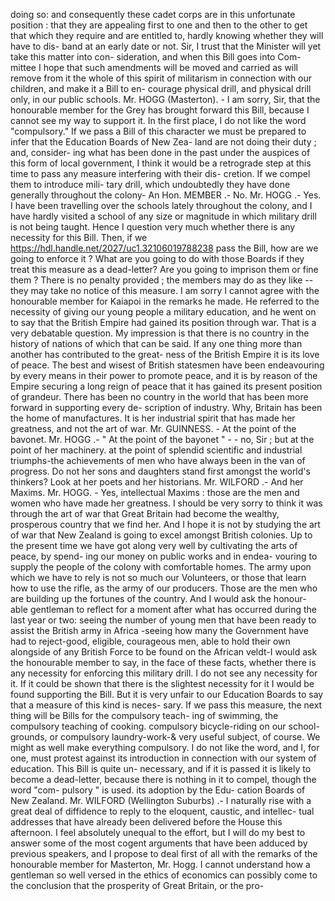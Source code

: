 doing so: and consequently these cadet corps are in this unfortunate position : that they are appealing first to one and then to the other to get that which they require and are entitled to, hardly knowing whether they will have to dis- band at an early date or not. Sir, I trust that the Minister will yet take this matter into con- sideration, and when this Bill goes into Com- mittee I hope that such amendments will be moved and carried as will remove from it the whole of this spirit of militarism in connection with our children, and make it a Bill to en- courage physical drill, and physical drill only, in our public schools. Mr. HOGG (Masterton). - I am sorry, Sir, that the honourable member for the Grey has brought forward this Bill, because I cannot see my way to support it. In the first place, I do not like the word "compulsory." If we pass a Bill of this character we must be prepared to infer that the Education Boards of New Zea- land are not doing their duty ; and, consider- ing what has been done in the past under the auspices of this form of local government, I think it would be a retrograde step at this time to pass any measure interfering with their dis- cretion. If we compel them to introduce mili- tary drill, which undoubtedly they have done generally throughout the colony- An Hon. MEMBER .- No. Mr. HOGG .- Yes. I have been travelling over the schools lately throughout the colony, and I have hardly visited a school of any size or magnitude in which military drill is not being taught. Hence I question very much whether there is any necessity for this Bill. Then, if we https://hdl.handle.net/2027/uc1.32106019788238 pass the Bill, how are we going to enforce it ? What are you going to do with those Boards if they treat this measure as a dead-letter? Are you going to imprison them or fine them ? There is no penalty provided ; the members may do as they like -- they may take no notice of this measure. I am sorry I cannot agree with the honourable member for Kaiapoi in the remarks he made. He referred to the necessity of giving our young people a military education, and he went on to say that the British Empire had gained its position through war. That is a very debatable question. My impression is that there is no country in the history of nations of which that can be said. If any one thing more than another has contributed to the great- ness of the British Empire it is its love of peace. The best and wisest of British statesmen have been endeavouring by every means in their power to promote peace, and it is by reason of the Empire securing a long reign of peace that it has gained its present position of grandeur. There has been no country in the world that has been more forward in supporting every de- scription of industry. Why, Britain has been the home of manufactures. It is her industrial spirit that has made her greatness, and not the art of war. Mr. GUINNESS. - At the point of the bavonet. Mr. HOGG .- " At the point of the bayonet " - - no, Sir ; but at the point of her machinery. at the point of splendid scientific and industrial triumphs-the achievements of men who have always been in the van of progress. Do not her sons and daughters stand first amongst the world's thinkers? Look at her poets and her historians. Mr. WILFORD .- And her Maxims. Mr. HOGG. - Yes, intellectual Maxims : those are the men and women who have made her greatness. I should be very sorry to think it was through the art of war that Great Britain had become the wealthy, prosperous country that we find her. And I hope it is not by studying the art of war that New Zealand is going to excel amongst British colonies. Up to the present time we have got along very well by cultivating the arts of peace, by spend- ing our money on public works and in endea- vouring to supply the people of the colony with comfortable homes. The army upon which we have to rely is not so much our Volunteers, or those that learn how to use the rifle, as the army of our producers. Those are the men who are building up the fortunes of the country. And I would ask the honour- able gentleman to reflect for a moment after what has occurred during the last year or two: seeing the number of young men that have been ready to assist the British army in Africa -seeing how many the Government have had to reject-good, eligible, courageous men, able to hold their own alongside of any British Force to be found on the African veldt-I would ask the honourable member to say, in the face of these facts, whether there is any necessity for enforcing this military drill. I do not see any necessity for it. If it could be shown that there is the slightest necessity for it I would be found supporting the Bill. But it is very unfair to our Education Boards to say that a measure of this kind is neces- sary. If we pass this measure, the next thing will be Bills for the compulsory teach- ing of swimming, the compulsory teaching of cooking. compulsory bicycle-riding on our school-grounds, or compulsory laundry-work-& very useful subject, of course. We might as well make everything compulsory. I do not like the word, and I, for one, must protest against its introduction in connection with our system of education. This Bill is quite un- necessary, and if it is passed it is likely to become a dead-letter, because there is nothing in it to compel, though the word "com- pulsory " is used. its adoption by the Edu- cation Boards of New Zealand. Mr. WILFORD (Wellington Suburbs) .- I naturally rise with a great deal of diffidence to reply to the eloquent, caustic, and intellec- tual addresses that have already been delivered before the House this afternoon. I feel absolutely unequal to the effort, but I will do my best to answer some of the most cogent arguments that have been adduced by previous speakers, and I propose to deal first of all with the remarks of the honourable member for Masterton, Mr. Hogg. I cannot understand how a gentleman so well versed in the ethics of economics can possibly come to the conclusion that the prosperity of Great Britain, or the pro- 